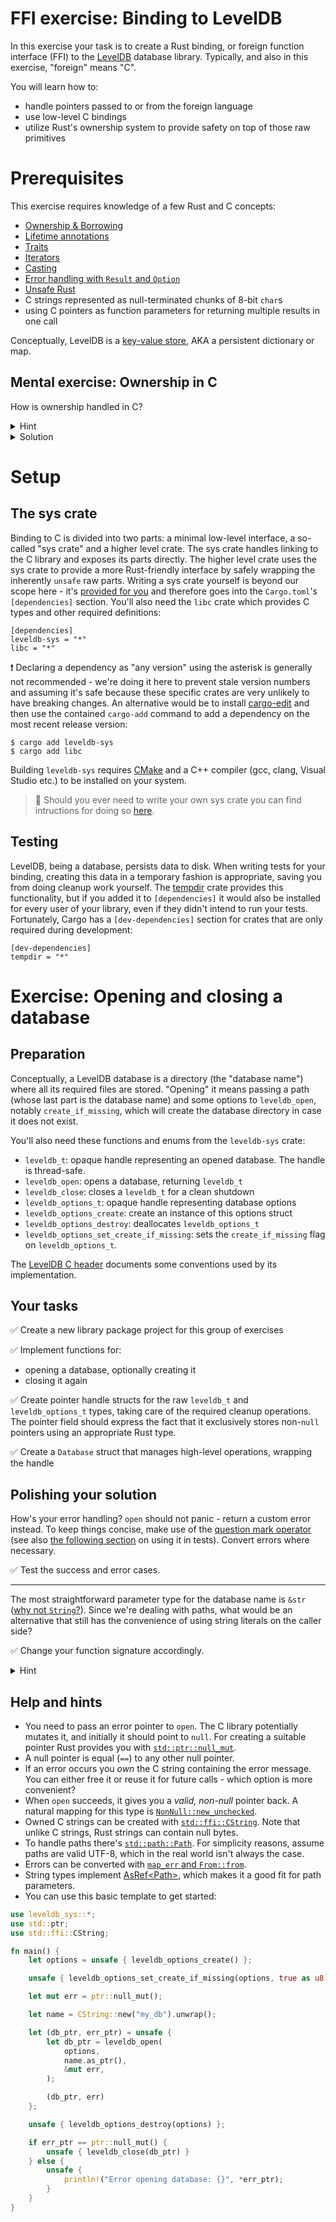 # FFI exercise: Binding to LevelDB

In this exercise your task is to create a Rust binding, or foreign function interface (FFI) to the [LevelDB] database library. Typically, and also in this exercise, "foreign" means "C".

You will learn how to:

- handle pointers passed to or from the foreign language
- use low-level C bindings
- utilize Rust's ownership system to provide safety on top of those raw primitives

[LevelDB]: (https://github.com/google/leveldb)

# Prerequisites

This exercise requires knowledge of a few Rust and C concepts:

- [Ownership & Borrowing](https://doc.rust-lang.org/1.49.0/book/ch04-00-understanding-ownership.html)
- [Lifetime annotations](https://doc.rust-lang.org/1.49.0/book/ch10-03-lifetime-syntax.html)
- [Traits](https://doc.rust-lang.org/1.49.0/book/ch10-02-traits.html)
- [Iterators](https://doc.rust-lang.org/1.49.0/book/ch13-02-iterators.html)
- [Casting](https://doc.rust-lang.org/rust-by-example/types/cast.html)
- [Error handling with `Result` and `Option`](https://doc.rust-lang.org/rust-by-example/error.html)
- [Unsafe Rust](https://doc.rust-lang.org/1.49.0/book/ch19-01-unsafe-rust.html)
- C strings represented as null-terminated chunks of 8-bit `char`s
- using C pointers as function parameters for returning multiple results in one call

Conceptually, LevelDB is a [key-value store](https://en.wikipedia.org/wiki/Key%E2%80%93value_database), AKA a persistent dictionary or map.

## Mental exercise: Ownership in C
How is ownership handled in C?
<details>
  <summary>Hint</summary>
  When does a "double free" occur?
</details>
<details>
  <summary>Solution</summary>
  Ownership is handled only informally - typically an API's documentation and/or function names (e.g. "create", "new") will indicate whether you are responsible to free up the memory passed to you, or it is somebody else's problem. Unclear ownership (via multiple pointers to the same memory) or API misunderstandings can easily lead to memory being freed too often or too little, resulting in crashes or leaks. 
</details>


# Setup
## The sys crate
Binding to C is divided into two parts: a minimal low-level interface, a so-called "sys crate" and a higher level crate. The sys crate handles linking to the C library and exposes its parts directly. The higher level crate uses the sys crate to provide a more Rust-friendly interface by safely wrapping the inherently `unsafe` raw parts. Writing a sys crate yourself is beyond our scope here - it's [provided for you](https://docs.rs/leveldb-sys/2.0.8/leveldb_sys/) and therefore goes into the `Cargo.toml`'s `[dependencies]` section. You'll also need the `libc` crate which provides C types and other required definitions:
```
[dependencies]
leveldb-sys = "*"
libc = "*"
```

❗ Declaring a dependency as "any version" using the asterisk is generally not recommended - we're doing it here to prevent stale version numbers and assuming it's safe because these specific crates are very unlikely to have breaking changes. An alternative would be to install [cargo-edit](https://crates.io/crates/cargo-edit) and then use the contained `cargo-add` command to add a dependency on the most recent release version:
```shell
$ cargo add leveldb-sys
$ cargo add libc
```

Building `leveldb-sys` requires [CMake](https://cmake.org/) and a C++ compiler (gcc, clang, Visual Studio etc.) to be installed on your system.

> 🔎 Should you ever need to write your own sys crate you can find intructions for doing so [here](https://kornel.ski/rust-sys-crate).

## Testing
LevelDB, being a database, persists data to disk. When writing tests for your binding, creating this data in a temporary fashion is appropriate, saving you from doing cleanup work yourself. The [tempdir](https://docs.rs/tempdir/0.3.7/tempdir/) crate provides this functionality, but if you added it to `[dependencies]` it would also be installed for every user of your library, even if they didn't intend to run your tests. Fortunately, Cargo has a `[dev-dependencies]` section for crates that are only required during development:
```
[dev-dependencies]
tempdir = "*"
```



# Exercise: Opening and closing a database

## Preparation
Conceptually, a LevelDB database is a directory (the "database name") where all its required files are stored. "Opening" it means passing a path (whose last part is the database name) and some options to `leveldb_open`, notably `create_if_missing`, which will create the database directory in case it does not exist.

You'll also need these functions and enums from the `leveldb-sys` crate:

* `leveldb_t`: opaque handle representing an opened database. The handle is thread-safe.
* `leveldb_open`: opens a database, returning `leveldb_t`
* `leveldb_close`: closes a `leveldb_t` for a clean shutdown
* `leveldb_options_t`: opaque handle representing database options
* `leveldb_options_create`: create an instance of this options struct
* `leveldb_options_destroy`: deallocates `leveldb_options_t`
* `leveldb_options_set_create_if_missing`: sets the `create_if_missing` flag on `leveldb_options_t`.

The [LevelDB C header](https://github.com/google/leveldb/blob/master/include/leveldb/c.h) documents some conventions used by its implementation. 


## Your tasks
✅ Create a new library package project for this group of exercises

✅ Implement functions for:
- opening a database, optionally creating it
- closing it again

✅ Create pointer handle structs for the raw `leveldb_t` and `leveldb_options_t` types, taking care of the required cleanup operations. The pointer field should express the fact that it exclusively stores non-`null` pointers using an appropriate Rust type.

✅ Create a `Database` struct that manages high-level operations, wrapping the handle

## Polishing your solution

How's your error handling? `open` should not panic - return a custom error instead. To keep things concise, make use of the [question mark operator] (see also [the following section] on using it in tests). Convert errors where necessary.

[question mark operator]: https://doc.rust-lang.org/edition-guide/rust-2018/error-handling-and-panics/the-question-mark-operator-for-easier-error-handling.html
[the following section]: https://doc.rust-lang.org/edition-guide/rust-2018/error-handling-and-panics/question-mark-in-main-and-tests.html

✅ Test the success and error cases.

---

The most straightforward parameter type for the database name is `&str` ([why not `String`?](https://www.ameyalokare.com/rust/2017/10/12/rust-str-vs-String.html)). Since we're dealing with paths, what would be an alternative that still has the convenience of using string literals on the caller side?

✅ Change your function signature accordingly.
<details>
  <summary>Hint</summary>
  Which trait bounding provides the required functionality?
</details>

## Help and hints
- You need to pass an error pointer to `open`. The C library potentially mutates it, and initially it should point to `null`. For creating a suitable pointer Rust provides you with [`std::ptr::null_mut`](https://doc.rust-lang.org/std/ptr/fn.null_mut.html).
- A null pointer is equal (`==`) to any other null pointer.
- If an error occurs you *own* the C string containing the error message. You can either free it or reuse it for future calls - which option is more convenient?
- When `open` succeeds, it gives you a *valid, non-null* pointer back. A natural mapping for this type is [`NonNull::new_unchecked`](https://doc.rust-lang.org/std/ptr/struct.NonNull.html#method.new_unchecked).
- Owned C strings can be created with [`std::ffi::CString`](https://doc.rust-lang.org/std/ffi/struct.CString.html). Note that unlike C strings, Rust strings can contain null bytes.
- To handle paths there's [`std::path::Path`](https://doc.rust-lang.org/std/path/struct.Path.html). For simplicity reasons, assume paths are valid UTF-8, which in the real world isn't always the case. 
- Errors can be converted with [`map_err` and `From::from`](https://doc.rust-lang.org/rust-by-example/error/multiple_error_types/reenter_question_mark.html).
- String types implement <a href="https://doc.rust-lang.org/std/convert/trait.AsRef.html">AsRef&lt;Path&gt;</a>, which makes it a good fit for path parameters.
- You can use this basic template to get started:

```rust
use leveldb_sys::*;
use std::ptr;
use std::ffi::CString;

fn main() {
    let options = unsafe { leveldb_options_create() };

    unsafe { leveldb_options_set_create_if_missing(options, true as u8) };

    let mut err = ptr::null_mut();

    let name = CString::new("my_db").unwrap();

    let (db_ptr, err_ptr) = unsafe {
        let db_ptr = leveldb_open(
            options,
            name.as_ptr(),
            &mut err,
        );

        (db_ptr, err)
    };

    unsafe { leveldb_options_destroy(options) };

    if err_ptr == ptr::null_mut() {
        unsafe { leveldb_close(db_ptr) }
    } else {
        unsafe {
            println!("Error opening database: {}", *err_ptr);
        }
    }
}
```
